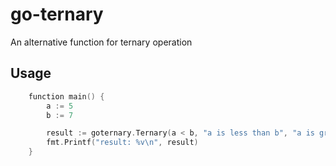# go-ternary
An alternative function for ternary operation

## Usage
```go
    function main() {
        a := 5
        b := 7

        result := goternary.Ternary(a < b, "a is less than b", "a is greater than b").(string)
        fmt.Printf("result: %v\n", result)
    }
```